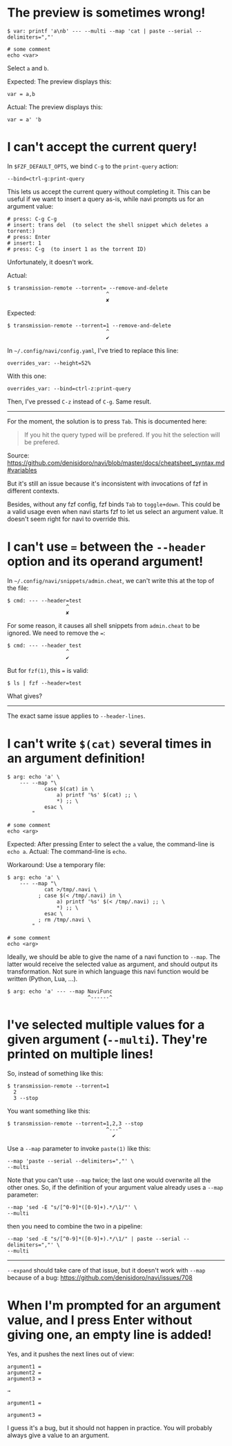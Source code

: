 # The preview is sometimes wrong!

    $ var: printf 'a\nb' --- --multi --map 'cat | paste --serial --delimiters=","'

    # some comment
    echo <var>

Select `a` and `b`.

Expected: The preview displays this:

    var = a,b

Actual: The preview displays this:

    var = a' 'b

# I can't accept the current query!

In `$FZF_DEFAULT_OPTS`, we bind `C-g` to the `print-query` action:

    --bind=ctrl-g:print-query

This lets us accept the current query without completing it.
This can be useful if we want to insert a query as-is, while navi prompts us for
an argument value:

    # press: C-g C-g
    # insert: trans del  (to select the shell snippet which deletes a torrent:)
    # press: Enter
    # insert: 1
    # press: C-g  (to insert 1 as the torrent ID)

Unfortunately, it doesn't work.

Actual:

    $ transmission-remote --torrent= --remove-and-delete
                                    ^
                                    ✘

Expected:

    $ transmission-remote --torrent=1 --remove-and-delete
                                    ^
                                    ✔


In `~/.config/navi/config.yaml`, I've tried to replace this line:

    overrides_var: --height=52%

With this one:

    overrides_var: --bind=ctrl-z:print-query

Then, I've pressed `C-z` instead of `C-g`.  Same result.

---

For the moment, the solution is to press `Tab`.
This is documented here:

   > If you hit <tab> the query typed will be prefered.
   > If you hit <enter> the selection will be prefered.

Source: <https://github.com/denisidoro/navi/blob/master/docs/cheatsheet_syntax.md#variables>

But it's  still an issue  because it's inconsistent  with invocations of  fzf in
different contexts.

Besides, without any fzf config, fzf binds `Tab` to `toggle+down`.
This could  be a  valid usage  even when  navi starts  fzf to  let us  select an
argument value.  It doesn't seem right for navi to override this.

# I can't use `=` between the `--header` option and its operand argument!

In `~/.config/navi/snippets/admin.cheat`, we can't write this at the top of the file:

    $ cmd: --- --header=test
                       ^
                       ✘

For some reason, it causes all shell snippets from `admin.cheat` to be ignored.
We need to remove the `=`:

    $ cmd: --- --header test
                       ^
                       ✔

But for `fzf(1)`, this `=` is valid:

    $ ls | fzf --header=test

What gives?

---

The exact same issue applies to `--header-lines`.

# I can't write `$(cat)` several times in an argument definition!

    $ arg: echo 'a' \
        --- --map "\
                case $(cat) in \
                    a) printf '%s' $(cat) ;; \
                    *) ;; \
                esac \
            "

    # some comment
    echo <arg>

Expected: After pressing Enter to select the `a` value, the command-line is `echo a`.
Actual: The command-line is `echo`.

Workaround: Use a temporary file:

    $ arg: echo 'a' \
        --- --map "\
                cat >/tmp/.navi \
              ; case $(< /tmp/.navi) in \
                    a) printf '%s' $(< /tmp/.navi) ;; \
                    *) ;; \
                esac \
              ; rm /tmp/.navi \
            "

    # some comment
    echo <arg>

Ideally, we should be able to give the  name of a navi function to `--map`.  The
latter  would receive  the selected  value as  argument, and  should output  its
transformation.  Not sure in which language  this navi function would be written
(Python, Lua, ...).

    $ arg: echo 'a' --- --map NaviFunc
                              ^------^

# I've selected multiple values for a given argument (`--multi`).  They're printed on multiple lines!

So, instead of something like this:

    $ transmission-remote --torrent=1
      2
      3 --stop

You want something like this:

    $ transmission-remote --torrent=1,2,3 --stop
                                    ^---^
                                      ✔

Use a `--map` parameter to invoke `paste(1)` like this:

    --map 'paste --serial --delimiters=","' \
    --multi

Note that  you can't  use `--map` twice;  the last one  would overwrite  all the
other ones.  So, if the definition of your argument value already uses a `--map`
parameter:

    --map 'sed -E "s/[^0-9]*([0-9]+).*/\1/"' \
    --multi

then you need to combine the two in a pipeline:

    --map 'sed -E "s/[^0-9]*([0-9]+).*/\1/" | paste --serial --delimiters=","' \
    --multi

---

`--expand` should  take care  of that  issue, but it  doesn't work  with `--map`
because of a bug: <https://github.com/denisidoro/navi/issues/708>

# When I'm prompted for an argument value, and I press Enter without giving one, an empty line is added!

Yes, and it pushes the next lines out of view:

    argument1 =
    argument2 =
    argument3 =

    →

    argument1 =

    argument3 =

I guess it's a bug, but it should not happen in practice.
You will probably always give a value to an argument.
